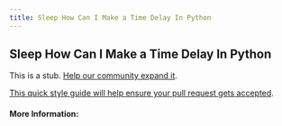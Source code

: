 ```yaml
---
title: Sleep How Can I Make a Time Delay In Python
---
```

## Sleep How Can I Make a Time Delay In Python

This is a stub. [Help our community expand it](https://github.com/freecodecamp/guides/tree/master/src/pages/articles/python/sleep-how-can-i-make-a-time-delay-in-python/index.md).

[This quick style guide will help ensure your pull request gets accepted](https://github.com/freecodecamp/guides/blob/master/README.md).

<!-- The article goes here, in GitHub-flavored Markdown. Feel free to add YouTube videos, images, and CodePen/JSBin embeds  -->

#### More Information:
<!-- Please add any articles you think might be helpful to read before writing the article -->


